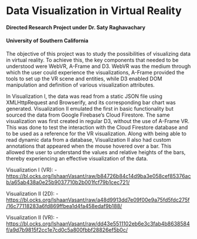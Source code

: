 # Data Visualization in Virtual Reality

#### Directed Research Project under Dr. Saty Raghavachary 
#### University of Southern California



The objective of this project was to study the possibilities of visualizing data in virtual reality. To achieve this, the key components that needed to be understood were WebVR, A-Frame and D3. WebVR was the medium through which the user could experience the visualizations, A-Frame provided the tools to set up the VR scene and entities, while D3 enabled DOM manipulation and definition of various visualization attributes.

In Visualization I, the data was read from a static JSON file using XMLHttpRequest and Browserify, and its corresponding bar chart was generated. Visualization II emulated the first in basic functionality but sourced the data from Google Firebase’s Cloud Firestore. The same visualization was first created in regular D3, without the use of A-Frame VR. This was done to test the interaction with the Cloud Firestore database and to be used as a reference for the VR visualization. Along with being able to read dynamic data from a database, Visualization II also had custom annotations that appeared when the mouse hovered over a bar. This allowed the user to understand the values and relative heights of the bars, thereby experiencing an effective visualization of the data.

Visualization I (VR): -
https://bl.ocks.org/IshaanVasant/raw/b84726b84c14d9ba3e058cef85376acb/a65ab438a0e25b9037710b2b001fcf79b1cec721/

Visualization II (2D): -
https://bl.ocks.org/IshaanVasant/raw/a48d9913dd7e09f00e9a75fd5fdc275f/16c77118283a6fd869ffbea1d4fa458edaf9b188/

Visualization II (VR): -
https://bl.ocks.org/IshaanVasant/raw/dd43e5511102eb6e3c3fab4b8638584f/a9d7b9815f2cc1e7cd0c5a800fbbf28826ef5b0c/
